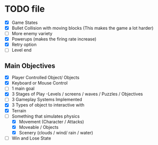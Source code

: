 # TODO file
- [x] Game States
- [x] Bullet Collision with moving blocks (This makes the game a lot harder)
- [ ] More enemy variety
- [x] Powerups (makes the firing rate increase)
- [x] Retry option
- [ ] Level end

## Main Objectives
- [x] Player Controlled Object/ Objects
- [x] Keyboard or Mouse Control
- [ ] 1 main goal
- [x] 3 Stages of Play -Levels / screens / waves / Puzzles / Objectives 
- [ ] 3 Gameplay Systems Implemented
- [x] 3 Types of object to interactive with
- [x] Terrain
- [ ] Something that simulates physics
    - [x] Movement (Character / Attacks)
    - [x] Moveable / Objects
    - [x] Scenery (clouds / wind/ rain / water)
- [ ] Win and Lose State